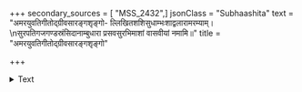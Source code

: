 +++
secondary_sources = [ "MSS_2432",]
jsonClass = "Subhaashita"
text = "अमरयुवतिगीतोद्ग्रीवसारङ्गशृङ्गो- ल्लिखितशशिसुधाम्भःशाद्वलारामरम्याम्।  \nसुरपतिगजगण्डस्रंसिदानाम्बुधारा प्रसवसुरभिमाशां वासवीयां नमामि॥"
title = "अमरयुवतिगीतोद्ग्रीवसारङ्गशृङ्गो"

+++

<details><summary>Text</summary>

अमरयुवतिगीतोद्ग्रीवसारङ्गशृङ्गो- ल्लिखितशशिसुधाम्भःशाद्वलारामरम्याम्।  
सुरपतिगजगण्डस्रंसिदानाम्बुधारा प्रसवसुरभिमाशां वासवीयां नमामि॥
</details>
